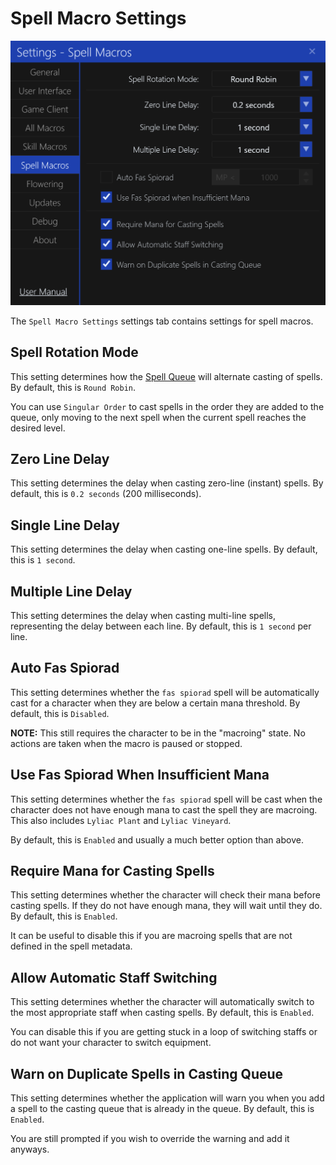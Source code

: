 # Spell Macro Settings

![image](../screenshots/settings-spell-macros.png)

The `Spell Macro Settings` settings tab contains settings for spell macros.

## Spell Rotation Mode

This setting determines how the [Spell Queue](../main-window/spell-queue.md) will alternate casting of spells.
By default, this is `Round Robin`.

You can use `Singular Order` to cast spells in the order they are added to the queue, only moving to the next spell when the current spell reaches the desired level.

## Zero Line Delay

This setting determines the delay when casting zero-line (instant) spells.
By default, this is `0.2 seconds` (200 milliseconds).

## Single Line Delay

This setting determines the delay when casting one-line spells.
By default, this is `1 second`.

## Multiple Line Delay

This setting determines the delay when casting multi-line spells, representing the delay between each line.
By default, this is `1 second` per line.

## Auto Fas Spiorad

This setting determines whether the `fas spiorad` spell will be automatically cast for a character when they are below a certain mana threshold.
By default, this is `Disabled`.

**NOTE:** This still requires the character to be in the "macroing" state. No actions are taken when the macro is paused or stopped.

## Use Fas Spiorad When Insufficient Mana

This setting determines whether the `fas spiorad` spell will be cast when the character does not have enough mana to cast the spell they are macroing.
This also includes `Lyliac Plant` and `Lyliac Vineyard`.

By default, this is `Enabled` and usually a much better option than above.

## Require Mana for Casting Spells

This setting determines whether the character will check their mana before casting spells. If they do not have enough mana, they will wait until they do.
By default, this is `Enabled`.

It can be useful to disable this if you are macroing spells that are not defined in the spell metadata.

## Allow Automatic Staff Switching

This setting determines whether the character will automatically switch to the most appropriate staff when casting spells.
By default, this is `Enabled`.

You can disable this if you are getting stuck in a loop of switching staffs or do not want your character to switch equipment.

## Warn on Duplicate Spells in Casting Queue

This setting determines whether the application will warn you when you add a spell to the casting queue that is already in the queue.
By default, this is `Enabled`.

You are still prompted if you wish to override the warning and add it anyways.
